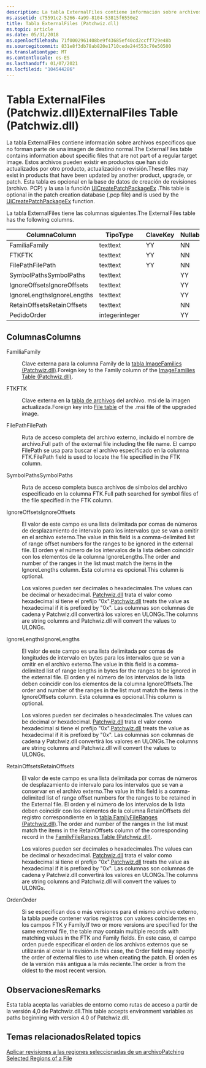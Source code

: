 ```yaml
---
description: La tabla ExternalFiles contiene información sobre archivos específicos que no forman parte de una imagen de destino normal.
ms.assetid: c75591c2-5266-4a99-8104-53815f6550e2
title: Tabla ExternalFiles (Patchwiz.dll)
ms.topic: article
ms.date: 05/31/2018
ms.openlocfilehash: 71f0002961408be9f43685ef40cd2ccff729e48b
ms.sourcegitcommit: 831e8f3db78ab820e1710cede244553c70e50500
ms.translationtype: MT
ms.contentlocale: es-ES
ms.lasthandoff: 01/07/2021
ms.locfileid: "104544286"
---
```

# <a name="externalfiles-table-patchwizdll"></a><span data-ttu-id="b688a-103">Tabla ExternalFiles (Patchwiz.dll)</span><span class="sxs-lookup"><span data-stu-id="b688a-103">ExternalFiles Table (Patchwiz.dll)</span></span>

<span data-ttu-id="b688a-104">La tabla ExternalFiles contiene información sobre archivos específicos que no forman parte de una imagen de destino normal.</span><span class="sxs-lookup"><span data-stu-id="b688a-104">The ExternalFiles table contains information about specific files that are not part of a regular target image.</span></span> <span data-ttu-id="b688a-105">Estos archivos pueden existir en productos que han sido actualizados por otro producto, actualización o revisión.</span><span class="sxs-lookup"><span data-stu-id="b688a-105">These files may exist in products that have been updated by another product, upgrade, or patch.</span></span> <span data-ttu-id="b688a-106">Esta tabla es opcional en la base de datos de creación de revisiones (archivo. PCP) y la usa la función [UiCreatePatchPackageEx](uicreatepatchpackageex--patchwiz-dll-.md) .</span><span class="sxs-lookup"><span data-stu-id="b688a-106">This table is optional in the patch creation database (.pcp file) and is used by the [UiCreatePatchPackageEx](uicreatepatchpackageex--patchwiz-dll-.md) function.</span></span>

<span data-ttu-id="b688a-107">La tabla ExternalFiles tiene las columnas siguientes.</span><span class="sxs-lookup"><span data-stu-id="b688a-107">The ExternalFiles table has the following columns.</span></span>



| <span data-ttu-id="b688a-108">Columna</span><span class="sxs-lookup"><span data-stu-id="b688a-108">Column</span></span>        | <span data-ttu-id="b688a-109">Tipo</span><span class="sxs-lookup"><span data-stu-id="b688a-109">Type</span></span>    | <span data-ttu-id="b688a-110">Clave</span><span class="sxs-lookup"><span data-stu-id="b688a-110">Key</span></span> | <span data-ttu-id="b688a-111">Nullable</span><span class="sxs-lookup"><span data-stu-id="b688a-111">Nullable</span></span> |
|---------------|---------|-----|----------|
| <span data-ttu-id="b688a-112">Familia</span><span class="sxs-lookup"><span data-stu-id="b688a-112">Family</span></span>        | <span data-ttu-id="b688a-113">text</span><span class="sxs-lookup"><span data-stu-id="b688a-113">text</span></span>    | <span data-ttu-id="b688a-114">Y</span><span class="sxs-lookup"><span data-stu-id="b688a-114">Y</span></span>   | <span data-ttu-id="b688a-115">N</span><span class="sxs-lookup"><span data-stu-id="b688a-115">N</span></span>        |
| <span data-ttu-id="b688a-116">FTK</span><span class="sxs-lookup"><span data-stu-id="b688a-116">FTK</span></span>           | <span data-ttu-id="b688a-117">text</span><span class="sxs-lookup"><span data-stu-id="b688a-117">text</span></span>    | <span data-ttu-id="b688a-118">Y</span><span class="sxs-lookup"><span data-stu-id="b688a-118">Y</span></span>   | <span data-ttu-id="b688a-119">N</span><span class="sxs-lookup"><span data-stu-id="b688a-119">N</span></span>        |
| <span data-ttu-id="b688a-120">FilePath</span><span class="sxs-lookup"><span data-stu-id="b688a-120">FilePath</span></span>      | <span data-ttu-id="b688a-121">text</span><span class="sxs-lookup"><span data-stu-id="b688a-121">text</span></span>    | <span data-ttu-id="b688a-122">Y</span><span class="sxs-lookup"><span data-stu-id="b688a-122">Y</span></span>   | <span data-ttu-id="b688a-123">N</span><span class="sxs-lookup"><span data-stu-id="b688a-123">N</span></span>        |
| <span data-ttu-id="b688a-124">SymbolPaths</span><span class="sxs-lookup"><span data-stu-id="b688a-124">SymbolPaths</span></span>   | <span data-ttu-id="b688a-125">text</span><span class="sxs-lookup"><span data-stu-id="b688a-125">text</span></span>    |     | <span data-ttu-id="b688a-126">Y</span><span class="sxs-lookup"><span data-stu-id="b688a-126">Y</span></span>        |
| <span data-ttu-id="b688a-127">IgnoreOffsets</span><span class="sxs-lookup"><span data-stu-id="b688a-127">IgnoreOffsets</span></span> | <span data-ttu-id="b688a-128">text</span><span class="sxs-lookup"><span data-stu-id="b688a-128">text</span></span>    |     | <span data-ttu-id="b688a-129">Y</span><span class="sxs-lookup"><span data-stu-id="b688a-129">Y</span></span>        |
| <span data-ttu-id="b688a-130">IgnoreLengths</span><span class="sxs-lookup"><span data-stu-id="b688a-130">IgnoreLengths</span></span> | <span data-ttu-id="b688a-131">text</span><span class="sxs-lookup"><span data-stu-id="b688a-131">text</span></span>    |     | <span data-ttu-id="b688a-132">Y</span><span class="sxs-lookup"><span data-stu-id="b688a-132">Y</span></span>        |
| <span data-ttu-id="b688a-133">RetainOffsets</span><span class="sxs-lookup"><span data-stu-id="b688a-133">RetainOffsets</span></span> | <span data-ttu-id="b688a-134">text</span><span class="sxs-lookup"><span data-stu-id="b688a-134">text</span></span>    |     | <span data-ttu-id="b688a-135">N</span><span class="sxs-lookup"><span data-stu-id="b688a-135">N</span></span>        |
| <span data-ttu-id="b688a-136">Pedido</span><span class="sxs-lookup"><span data-stu-id="b688a-136">Order</span></span>         | <span data-ttu-id="b688a-137">integer</span><span class="sxs-lookup"><span data-stu-id="b688a-137">integer</span></span> |     | <span data-ttu-id="b688a-138">Y</span><span class="sxs-lookup"><span data-stu-id="b688a-138">Y</span></span>        |



 

## <a name="columns"></a><span data-ttu-id="b688a-139">Columnas</span><span class="sxs-lookup"><span data-stu-id="b688a-139">Columns</span></span>

<dl> <dt>

<span data-ttu-id="b688a-140"><span id="Family"></span><span id="family"></span><span id="FAMILY"></span>Familia</span><span class="sxs-lookup"><span data-stu-id="b688a-140"><span id="Family"></span><span id="family"></span><span id="FAMILY"></span>Family</span></span>
</dt> <dd>

<span data-ttu-id="b688a-141">Clave externa para la columna Family de la [tabla ImageFamilies (Patchwiz.dll)](imagefamilies-table-patchwiz-dll-.md).</span><span class="sxs-lookup"><span data-stu-id="b688a-141">Foreign key to the Family column of the [ImageFamilies Table (Patchwiz.dll)](imagefamilies-table-patchwiz-dll-.md).</span></span>

</dd> <dt>

<span data-ttu-id="b688a-142"><span id="FTK"></span><span id="ftk"></span>FTK</span><span class="sxs-lookup"><span data-stu-id="b688a-142"><span id="FTK"></span><span id="ftk"></span>FTK</span></span>
</dt> <dd>

<span data-ttu-id="b688a-143">Clave externa en la [tabla de archivos](file-table.md) del archivo. msi de la imagen actualizada.</span><span class="sxs-lookup"><span data-stu-id="b688a-143">Foreign key into [File table](file-table.md) of the .msi file of the upgraded image.</span></span>

</dd> <dt>

<span data-ttu-id="b688a-144"><span id="FilePath"></span><span id="filepath"></span><span id="FILEPATH"></span>FilePath</span><span class="sxs-lookup"><span data-stu-id="b688a-144"><span id="FilePath"></span><span id="filepath"></span><span id="FILEPATH"></span>FilePath</span></span>
</dt> <dd>

<span data-ttu-id="b688a-145">Ruta de acceso completa del archivo externo, incluido el nombre de archivo.</span><span class="sxs-lookup"><span data-stu-id="b688a-145">Full path of the external file including the file name.</span></span> <span data-ttu-id="b688a-146">El campo FilePath se usa para buscar el archivo especificado en la columna FTK.</span><span class="sxs-lookup"><span data-stu-id="b688a-146">FilePath field is used to locate the file specified in the FTK column.</span></span>

</dd> <dt>

<span data-ttu-id="b688a-147"><span id="SymbolPaths"></span><span id="symbolpaths"></span><span id="SYMBOLPATHS"></span>SymbolPaths</span><span class="sxs-lookup"><span data-stu-id="b688a-147"><span id="SymbolPaths"></span><span id="symbolpaths"></span><span id="SYMBOLPATHS"></span>SymbolPaths</span></span>
</dt> <dd>

<span data-ttu-id="b688a-148">Ruta de acceso completa busca archivos de símbolos del archivo especificado en la columna FTK.</span><span class="sxs-lookup"><span data-stu-id="b688a-148">Full path searched for symbol files of the file specified in the FTK column.</span></span>

</dd> <dt>

<span data-ttu-id="b688a-149"><span id="IgnoreOffsets"></span><span id="ignoreoffsets"></span><span id="IGNOREOFFSETS"></span>IgnoreOffsets</span><span class="sxs-lookup"><span data-stu-id="b688a-149"><span id="IgnoreOffsets"></span><span id="ignoreoffsets"></span><span id="IGNOREOFFSETS"></span>IgnoreOffsets</span></span>
</dt> <dd>

<span data-ttu-id="b688a-150">El valor de este campo es una lista delimitada por comas de números de desplazamiento de intervalo para los intervalos que se van a omitir en el archivo externo.</span><span class="sxs-lookup"><span data-stu-id="b688a-150">The value in this field is a comma-delimited list of range offset numbers for the ranges to be ignored in the external file.</span></span> <span data-ttu-id="b688a-151">El orden y el número de los intervalos de la lista deben coincidir con los elementos de la columna IgnoreLengths.</span><span class="sxs-lookup"><span data-stu-id="b688a-151">The order and number of the ranges in the list must match the items in the IgnoreLengths column.</span></span> <span data-ttu-id="b688a-152">Esta columna es opcional.</span><span class="sxs-lookup"><span data-stu-id="b688a-152">This column is optional.</span></span>

<span data-ttu-id="b688a-153">Los valores pueden ser decimales o hexadecimales.</span><span class="sxs-lookup"><span data-stu-id="b688a-153">The values can be decimal or hexadecimal.</span></span> <span data-ttu-id="b688a-154">[Patchwiz.dll](patchwiz-dll.md) trata el valor como hexadecimal si tiene el prefijo "0x".</span><span class="sxs-lookup"><span data-stu-id="b688a-154">[Patchwiz.dll](patchwiz-dll.md) treats the value as hexadecimal if it is prefixed by "0x".</span></span> <span data-ttu-id="b688a-155">Las columnas son columnas de cadena y Patchwiz.dll convertirá los valores en ULONGs.</span><span class="sxs-lookup"><span data-stu-id="b688a-155">The columns are string columns and Patchwiz.dll will convert the values to ULONGs.</span></span>

</dd> <dt>

<span data-ttu-id="b688a-156"><span id="IgnoreLengths"></span><span id="ignorelengths"></span><span id="IGNORELENGTHS"></span>IgnoreLengths</span><span class="sxs-lookup"><span data-stu-id="b688a-156"><span id="IgnoreLengths"></span><span id="ignorelengths"></span><span id="IGNORELENGTHS"></span>IgnoreLengths</span></span>
</dt> <dd>

<span data-ttu-id="b688a-157">El valor de este campo es una lista delimitada por comas de longitudes de intervalo en bytes para los intervalos que se van a omitir en el archivo externo.</span><span class="sxs-lookup"><span data-stu-id="b688a-157">The value in this field is a comma-delimited list of range lengths in bytes for the ranges to be ignored in the external file.</span></span> <span data-ttu-id="b688a-158">El orden y el número de los intervalos de la lista deben coincidir con los elementos de la columna IgnoreOffsets.</span><span class="sxs-lookup"><span data-stu-id="b688a-158">The order and number of the ranges in the list must match the items in the IgnoreOffsets column.</span></span> <span data-ttu-id="b688a-159">Esta columna es opcional.</span><span class="sxs-lookup"><span data-stu-id="b688a-159">This column is optional.</span></span>

<span data-ttu-id="b688a-160">Los valores pueden ser decimales o hexadecimales.</span><span class="sxs-lookup"><span data-stu-id="b688a-160">The values can be decimal or hexadecimal.</span></span> <span data-ttu-id="b688a-161">[Patchwiz.dll](patchwiz-dll.md) trata el valor como hexadecimal si tiene el prefijo "0x".</span><span class="sxs-lookup"><span data-stu-id="b688a-161">[Patchwiz.dll](patchwiz-dll.md) treats the value as hexadecimal if it is prefixed by "0x".</span></span> <span data-ttu-id="b688a-162">Las columnas son columnas de cadena y Patchwiz.dll convertirá los valores en ULONGs.</span><span class="sxs-lookup"><span data-stu-id="b688a-162">The columns are string columns and Patchwiz.dll will convert the values to ULONGs.</span></span>

</dd> <dt>

<span data-ttu-id="b688a-163"><span id="RetainOffsets"></span><span id="retainoffsets"></span><span id="RETAINOFFSETS"></span>RetainOffsets</span><span class="sxs-lookup"><span data-stu-id="b688a-163"><span id="RetainOffsets"></span><span id="retainoffsets"></span><span id="RETAINOFFSETS"></span>RetainOffsets</span></span>
</dt> <dd>

<span data-ttu-id="b688a-164">El valor de este campo es una lista delimitada por comas de números de desplazamiento de intervalo para los intervalos que se van a conservar en el archivo externo.</span><span class="sxs-lookup"><span data-stu-id="b688a-164">The value in this field is a comma-delimited list of range offset numbers for the ranges to be retained in the External file.</span></span> <span data-ttu-id="b688a-165">El orden y el número de los intervalos de la lista deben coincidir con los elementos de la columna RetainOffsets del registro correspondiente en la [tabla FamilyFileRanges (Patchwiz.dll)](familyfileranges-table-patchwiz-dll-.md).</span><span class="sxs-lookup"><span data-stu-id="b688a-165">The order and number of the ranges in the list must match the items in the RetainOffsets column of the corresponding record in the [FamilyFileRanges Table (Patchwiz.dll)](familyfileranges-table-patchwiz-dll-.md).</span></span>

<span data-ttu-id="b688a-166">Los valores pueden ser decimales o hexadecimales.</span><span class="sxs-lookup"><span data-stu-id="b688a-166">The values can be decimal or hexadecimal.</span></span> <span data-ttu-id="b688a-167">[Patchwiz.dll](patchwiz-dll.md) trata el valor como hexadecimal si tiene el prefijo "0x".</span><span class="sxs-lookup"><span data-stu-id="b688a-167">[Patchwiz.dll](patchwiz-dll.md) treats the value as hexadecimal if it is prefixed by "0x".</span></span> <span data-ttu-id="b688a-168">Las columnas son columnas de cadena y Patchwiz.dll convertirá los valores en ULONGs.</span><span class="sxs-lookup"><span data-stu-id="b688a-168">The columns are string columns and Patchwiz.dll will convert the values to ULONGs.</span></span>

</dd> <dt>

<span data-ttu-id="b688a-169"><span id="Order"></span><span id="order"></span><span id="ORDER"></span>Orden</span><span class="sxs-lookup"><span data-stu-id="b688a-169"><span id="Order"></span><span id="order"></span><span id="ORDER"></span>Order</span></span>
</dt> <dd>

<span data-ttu-id="b688a-170">Si se especifican dos o más versiones para el mismo archivo externo, la tabla puede contener varios registros con valores coincidentes en los campos FTK y Family.</span><span class="sxs-lookup"><span data-stu-id="b688a-170">If two or more versions are specified for the same external file, the table may contain multiple records with matching values in the FTK and Family fields.</span></span> <span data-ttu-id="b688a-171">En este caso, el campo orden puede especificar el orden de los archivos externos que se utilizarán al crear la revisión.</span><span class="sxs-lookup"><span data-stu-id="b688a-171">In this case, the Order field may specify the order of external files to use when creating the patch.</span></span> <span data-ttu-id="b688a-172">El orden es de la versión más antigua a la más reciente.</span><span class="sxs-lookup"><span data-stu-id="b688a-172">The order is from the oldest to the most recent version.</span></span>

</dd> </dl>

## <a name="remarks"></a><span data-ttu-id="b688a-173">Observaciones</span><span class="sxs-lookup"><span data-stu-id="b688a-173">Remarks</span></span>

<span data-ttu-id="b688a-174">Esta tabla acepta las variables de entorno como rutas de acceso a partir de la versión 4,0 de Patchwiz.dll.</span><span class="sxs-lookup"><span data-stu-id="b688a-174">This table accepts environment variables as paths beginning with version 4.0 of Patchwiz.dll.</span></span>

## <a name="related-topics"></a><span data-ttu-id="b688a-175">Temas relacionados</span><span class="sxs-lookup"><span data-stu-id="b688a-175">Related topics</span></span>

<dl> <dt>

[<span data-ttu-id="b688a-176">Aplicar revisiones a las regiones seleccionadas de un archivo</span><span class="sxs-lookup"><span data-stu-id="b688a-176">Patching Selected Regions of a File</span></span>](patching-selected-regions-of-a-file.md)
</dt> </dl>

 

 



